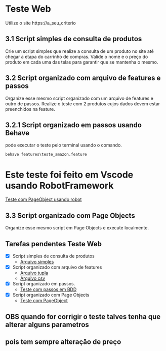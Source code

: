 # Teste Web

Utilize o site https://a_seu_criterio

## 3.1 Script simples de consulta de produtos

Crie um script simples que realize a consulta de um produto no site até chegar a etapa do carrinho de compras. Valide o nome e o preço do produto em cada uma das telas para garantir que se mantenha o mesmo.

## 3.2 Script organizado com arquivo de features e passos
Organize esse mesmo script organizado com um arquivo de features e outro de passos. Realize o teste com 2 produtos cujos dados devem estar preenchidos na feature.

## 3.2.1 Script organizado em passos usando Behave
pode executar o teste pelo terminal usando o comando.

```behave features\teste_amazon.feature```


# Este teste foi feito em Vscode usando RobotFramework
[Teste com PageObject usando robot](https://github.com/jefshandler/pageObejct)
## 3.3 Script organizado com Page Objects

Organize esse mesmo script em Page Objects e execute localmente.

## Tarefas pendentes Teste Web

- [x] Script simples de consulta de produtos
  - [Arquivo simples](teste_web_site_amazon_simples_v1.py)
- [x] Script organizado com arquivo de features
  - [Arquivo tupla](teste_web_site_amazon_simples_v2_tupla.py)
  - [Arquivo csv](teste_web_site_amazon_simples_v3_csv.py)
- [x] Script organizado em passos.
  - [Teste com passos em BDD](./web_com_bdd/features/teste_amazon.feature)
- [x] Script organizado com Page Objects
  - [Teste com PageObject](https://github.com/jefshandler/pageObejct)

## OBS quando for corrigir o teste talves tenha que alterar alguns parametros 
## pois tem sempre alteração de preço